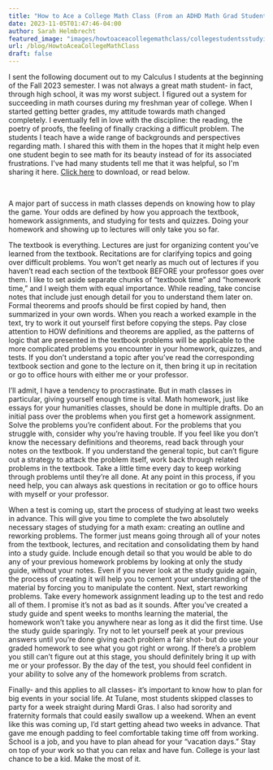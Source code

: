 ```yaml
---
title: "How to Ace a College Math Class (From an ADHD Math Grad Student who Used to Hate Math)"
date: 2023-11-05T01:47:46-04:00
author: Sarah Helmbrecht
featured_image: "images/howtoaceacollegemathclass/collegestudentsstudying.jpeg"
url: /blog/HowtoAceaCollegeMathClass
draft: false
---
```


I sent the following document out to my Calculus I students at the beginning of the Fall 2023 semester. I was not always a great math student- in fact, through high school, it was my worst subject. I figured out a system for succeeding in math courses during my freshman year of college. When I started getting better grades, my attitude towards math changed completely. I eventually fell in love with the discipline: the reading, the poetry of proofs, the feeling of finally cracking a difficult problem. The students I teach have a wide range of backgrounds and perspectives regarding math. I shared this with them in the hopes that it might help even one student begin to see math for its beauty instead of for its associated frustrations. I've had many students tell me that it was helpful, so I'm sharing it here. [Click here](/docs/howtoaceacollegemathclass/howtoaceacollegemathclass.pdf) to download, or read below.

&nbsp;

A major part of success in math classes depends on knowing how to play the game. Your odds are defined by how you approach the textbook, homework assignments, and studying for tests and quizzes. Doing your homework and showing up to lectures will only take you so far.

The textbook is everything. Lectures are just for organizing content you’ve learned from the textbook. Recitations are for clarifying topics and going over difficult problems. You won’t get nearly as much out of lectures if you haven’t read each section of the textbook BEFORE your professor goes over them. I like to set aside separate chunks of “textbook time” and “homework time,” and I weigh them with equal importance. While reading, take concise notes that include just enough detail for you to understand them later on. Formal theorems and proofs should be first copied by hand, then summarized in your own words. When you reach a worked example in the text, try to work it out yourself first before copying the steps. Pay close attention to HOW definitions and theorems are applied, as the patterns of logic that are presented in the textbook problems will be applicable to the more complicated problems you encounter in your homework, quizzes, and tests. If you don’t understand a topic after you’ve read the corresponding textbook section and gone to the lecture on it, then bring it up in recitation or go to office hours with either me or your professor.

I’ll admit, I have a tendency to procrastinate. But in math classes in particular, giving yourself enough time is vital. Math homework, just like essays for your humanities classes, should be done in multiple drafts. Do an initial pass over the problems when you first get a homework assignment. Solve the problems you’re confident about. For the problems that you struggle with, consider why you’re having trouble. If you feel like you don’t know the necessary definitions and theorems, read back through your notes on the textbook. If you understand the general topic, but can’t figure out a strategy to attack the problem itself, work back through related problems in the textbook. Take a little time every day to keep working through problems until they’re all done. At any point in this process, if you need help, you can always ask questions in recitation or go to office hours with myself or your professor.

When a test is coming up, start the process of studying at least two weeks in advance. This will give you time to complete the two absolutely necessary stages of studying for a math exam: creating an outline and reworking problems. The former just means going through all of your notes from the textbook, lectures, and recitation and consolidating them by hand into a study guide. Include enough detail so that you would be able to do any of your previous homework problems by looking at only the study guide, without your notes. Even if you never look at the study guide again, the process of creating it will help you to cement your understanding of the material by forcing you to manipulate the content. Next, start reworking problems. Take every homework assignment leading up to the test and redo all of them. I promise it’s not as bad as it sounds. After you’ve created a study guide and spent weeks to months learning the material, the homework won’t take you anywhere near as long as it did the first time. Use the study guide sparingly. Try not to let yourself peek at your previous answers until you’re done giving each problem a fair shot- but do use your graded homework to see what you got right or wrong. If there’s a problem you still can’t figure out at this stage, you should definitely bring it up with me or your professor. By the day of the test, you should feel confident in your ability to solve any of the homework problems from scratch.

Finally- and this applies to all classes- it’s important to know how to plan for big events in your social life. At Tulane, most students skipped classes to party for a week straight during Mardi Gras. I also had sorority and fraternity formals that could easily swallow up a weekend. When an event like this was coming up, I’d start getting ahead two weeks in advance. That gave me enough padding to feel comfortable taking time off from working. School is a job, and you have to plan ahead for your “vacation days.” Stay on top of your work so that you can relax and have fun. College is your last chance to be a kid. Make the most of it.
